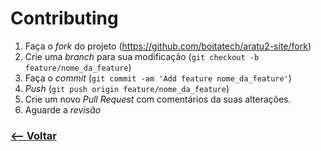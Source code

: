 # Contributing

1. Faça o _fork_ do projeto (<https://github.com/boitatech/aratu2-site/fork>)
2. Crie uma _branch_ para sua modificação (`git checkout -b feature/nome_da_feature`)
3. Faça o _commit_ (`git commit -am 'Add feature nome_da_feature'`)
4. _Push_ (`git push origin feature/nome_da_feature`)
5. Crie um novo _Pull Request_ com comentários da suas alterações.
6. Aguarde a _revisão_

### [<-- Voltar](https://github.com/boitatech/aratu2-site/)